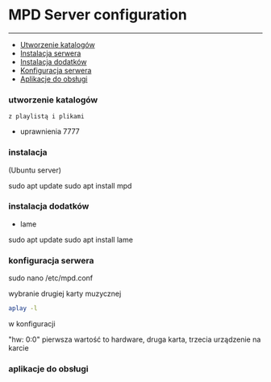 # MPD Server configuration
---


- [Utworzenie katalogów](#utworzenie-katalogow)
- [Instalacja serwera](#instalacja)
- [Instalacja dodatków](#instalacja-dodatkow)
- [Konfiguracja serwera](#konfiguracja-serwera)
- [Aplikacje do obsługi](#aplikacje-do-obsługi)

### utworzenie katalogów
    z playlistą i plikami
- uprawnienia 7777

### instalacja 
(Ubuntu server)

sudo apt update
sudo apt install mpd

### instalacja dodatków 
- lame

sudo apt update
sudo apt install lame

### konfiguracja serwera


sudo nano /etc/mpd.conf

wybranie drugiej karty muzycznej

``` bash
aplay -l
```
w konfiguracji

"hw: 0:0" pierwsza wartość to hardware, druga karta, trzecia urządzenie na karcie



### aplikacje do obsługi